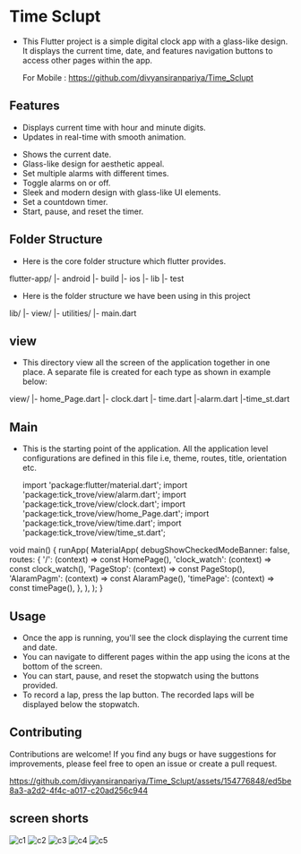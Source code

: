 # Time Sclupt

- This Flutter project is a simple digital clock app with a glass-like design. It displays the current time, date, and features navigation buttons to access other pages within the app.
 
  For Mobile : https://github.com/divyansiranpariya/Time_Sclupt
## Features
- Displays current time with hour and minute digits.
- Updates in real-time with smooth animation.
* Shows the current date.
* Glass-like design for aesthetic appeal.
*  Set multiple alarms with different times.
*  Toggle alarms on or off.
*  Sleek and modern design with glass-like UI elements.
* Set a countdown timer.
*  Start, pause, and reset the timer.
 

## Folder Structure
* Here is the core folder structure which flutter provides.

 flutter-app/
 |- android
 |- build
 |- ios
 |- lib
 |- test

* Here is the folder structure we have been using in this project

 lib/
|- view/
|- utilities/
|- main.dart

## view
- This directory view all the screen of the application together in one place. A separate file is created for each type as shown in example below:

 view/
|- home_Page.dart
|- clock.dart
|- time.dart
|-alarm.dart
|-time_st.dart

## Main
* This is the starting point of the application. All the application level configurations are defined in this file i.e, theme, routes, title, orientation etc.

  import 'package:flutter/material.dart';
  import 'package:tick_trove/view/alarm.dart';
  import 'package:tick_trove/view/clock.dart';
  import 'package:tick_trove/view/home_Page.dart';
  import 'package:tick_trove/view/time.dart';
  import 'package:tick_trove/view/time_st.dart';

void main() {
runApp(
MaterialApp(
debugShowCheckedModeBanner: false,
routes: {
'/': (context) => const HomePage(),
'clock_watch': (context) => const clock_watch(),
'PageStop': (context) => const PageStop(),
'AlaramPagm': (context) => const AlaramPage(),
'timePage': (context) => const timePage(),
},
),
);
}

## Usage
* Once the app is running, you'll see the clock displaying the current time and date.
* You can navigate to different pages within the app using the icons at the bottom of the screen.
* You can start, pause, and reset the stopwatch using the buttons provided.
* To record a lap, press the lap button. The recorded laps will be displayed below the stopwatch.

## Contributing
Contributions are welcome! If you find any bugs or have suggestions for improvements, please feel free to open an issue or create a pull request.

https://github.com/divyansiranpariya/Time_Sclupt/assets/154776848/ed5be8a3-a2d2-4f4c-a017-c20ad256c944


## screen shorts

![c1](https://github.com/divyansiranpariya/Time_Sclupt/assets/154776848/3d72459f-cef9-4f6a-b3e2-b8527b2b25aa)
![c2](https://github.com/divyansiranpariya/Time_Sclupt/assets/154776848/d7765bd1-32f2-452c-86ef-0698b8b9b42a)
![c3](https://github.com/divyansiranpariya/Time_Sclupt/assets/154776848/2fea2abb-d656-4ff9-b232-c6176cb99867)
![c4](https://github.com/divyansiranpariya/Time_Sclupt/assets/154776848/86613dc7-b9d8-4cb5-b5bf-c6b54a95bf6b)
![c5](https://github.com/divyansiranpariya/Time_Sclupt/assets/154776848/9cb705cc-fdd6-4a45-af84-b27ee1821b53)
